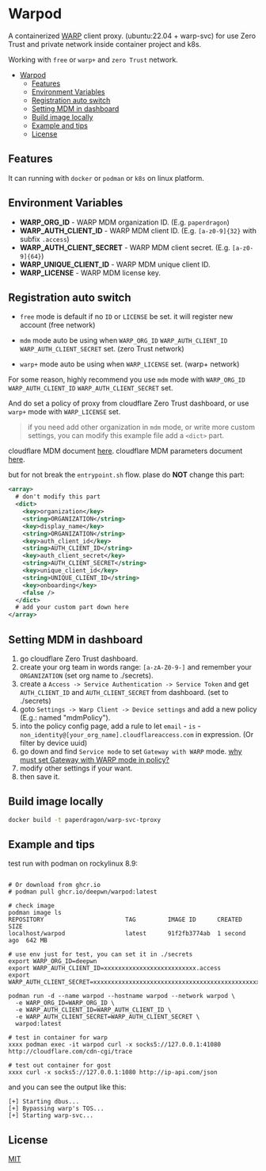 # Warpod

A containerized [WARP](https://developers.cloudflare.com/cloudflare-one/connections/connect-devices/warp) client proxy. (ubuntu:22.04 + warp-svc) for use Zero Trust and private network inside container project and k8s.

Working with `free` or `warp+` and `zero Trust` network.

- [Warpod](#warpod)
  - [Features](#features)
  - [Environment Variables](#environment-variables)
  - [Registration auto switch](#registration-auto-switch)
  - [Setting MDM in dashboard](#setting-mdm-in-dashboard)
  - [Build image locally](#build-image-locally)
  - [Example and tips](#example-and-tips)
  - [License](#license)

## Features
It can running with `docker` or `podman` or `k8s` on linux platform.


## Environment Variables

- **WARP_ORG_ID** - WARP MDM organization ID. (E.g. `paperdragon`)
- **WARP_AUTH_CLIENT_ID** - WARP MDM client ID. (E.g. `[a-z0-9]{32}` with subfix `.access`)
- **WARP_AUTH_CLIENT_SECRET** - WARP MDM client secret. (E.g. `[a-z0-9]{64}`)
- **WARP_UNIQUE_CLIENT_ID** - WARP MDM unique client ID.
- **WARP_LICENSE** - WARP MDM license key.


## Registration auto switch

- `free` mode is default if no `ID` or `LICENSE` be set. it will register new account (free network)

- `mdm` mode auto be using when `WARP_ORG_ID` `WARP_AUTH_CLIENT_ID` `WARP_AUTH_CLIENT_SECRET` set. (zero Trust network)

- `warp+` mode auto be using when `WARP_LICENSE` set. (warp+ network)

For some reason, highly recommend you use `mdm` mode with `WARP_ORG_ID` `WARP_AUTH_CLIENT_ID` `WARP_AUTH_CLIENT_SECRET` set.

And do set a policy of proxy from cloudflare Zero Trust dashboard, or use `warp+` mode with `WARP_LICENSE` set.

> if you need add other organization in `mdm` mode, or write more custom settings, you can modify this example file add a `<dict>` part.

cloudflare MDM document [here](https://developers.cloudflare.com/cloudflare-one/connections/connect-devices/warp/deployment/mdm-deployment/). cloudflare MDM parameters document [here](https://developers.cloudflare.com/cloudflare-one/connections/connect-devices/warp/deployment/mdm-deployment/parameters/#service_mode).

but for not break the `entrypoint.sh` flow. plase do **NOT** change this part:

```xml
<array>
  # don't modify this part
  <dict>
    <key>organization</key>
    <string>ORGANIZATION</string>
    <key>display_name</key>
    <string>ORGANIZATION</string>
    <key>auth_client_id</key>
    <string>AUTH_CLIENT_ID</string>
    <key>auth_client_secret</key>
    <string>AUTH_CLIENT_SECRET</string>
    <key>unique_client_id</key>
    <string>UNIQUE_CLIENT_ID</string>
    <key>onboarding</key>
    <false />
  </dict>
  # add your custom part down here
</array>
```

## Setting MDM in dashboard

1. go cloudflare Zero Trust dashboard.
1. create your org team in words range: `[a-zA-Z0-9-]` and remember your `ORGANIZATION` (set org name to ./secrets).
1. create a `Access -> Service Authentication -> Service Token` and get `AUTH_CLIENT_ID` and `AUTH_CLIENT_SECRET` from dashboard. (set to ./secrets)
1. goto `Settings -> Warp Client -> Device settings` and add a new policy (E.g.: named "mdmPolicy").
1. into the policy config page, add a rule to let `email` - `is` - `non_identity@[your_org_name].cloudflareaccess.com` in expression. (Or filter by device uuid)
1. go down and find `Service mode` to set `Gateway with WARP` mode. [why must set Gateway with WARP mode in policy?](https://developers.cloudflare.com/cloudflare-one/connections/connect-devices/warp/deployment/mdm-deployment/parameters/#service_mode)
1. modify other settings if your want.
1. then save it.


## Build image locally
```bash
docker build -t paperdragon/warp-svc-tproxy
```

## Example and tips

test run with podman on rockylinux 8.9:

```text

# Or download from ghcr.io
# podman pull ghcr.io/deepwn/warpod:latest

# check image
podman image ls 
REPOSITORY                       TAG         IMAGE ID      CREATED       SIZE
localhost/warpod                 latest      91f2fb3774ab  1 second ago  642 MB

# use env just for test, you can set it in ./secrets
export WARP_ORG_ID=deepwn
export WARP_AUTH_CLIENT_ID=xxxxxxxxxxxxxxxxxxxxxxxxxx.access
export WARP_AUTH_CLIENT_SECRET=xxxxxxxxxxxxxxxxxxxxxxxxxxxxxxxxxxxxxxxxxxxxxxx

podman run -d --name warpod --hostname warpod --network warpod \
  -e WARP_ORG_ID=WARP_ORG_ID \
  -e WARP_AUTH_CLIENT_ID=WARP_AUTH_CLIENT_ID \
  -e WARP_AUTH_CLIENT_SECRET=WARP_AUTH_CLIENT_SECRET \
  warpod:latest
  
# test in container for warp
xxxx podman exec -it warpod curl -x socks5://127.0.0.1:41080 http://cloudflare.com/cdn-cgi/trace

# test out container for gost
xxxx curl -x socks5://127.0.0.1:1080 http://ip-api.com/json
```

and you can see the output like this:

```text
[+] Starting dbus...
[+] Bypassing warp's TOS...
[+] Starting warp-svc...

```


## License

[MIT](./LICENSE)

